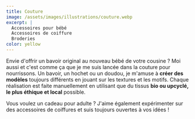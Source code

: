 ```yaml
---
title: Couture	
image: /assets/images/illustrations/couture.webp
excerpt: |
  Accessoires pour bébé  
  Accessoires de coiffure  
  Broderies
color: yellow
---
```

Envie d'offrir un bavoir original au nouveau bébé de votre cousine ? Moi aussi et c'est comme ça que je me suis lancée dans la couture pour nourrissons. Un bavoir, un hochet ou un doudou, je m'amuse à **créer des modèles** toujours différents en jouant sur les textures et les motifs. Chaque réalisation est faite manuellement en utilisant que du tissus **bio ou upcyclé, le plus éthique et local** possible.

Vous voulez un cadeau pour adulte ? J'aime également expérimenter sur des accessoires de coiffures et suis toujours ouvertes à vos idées !